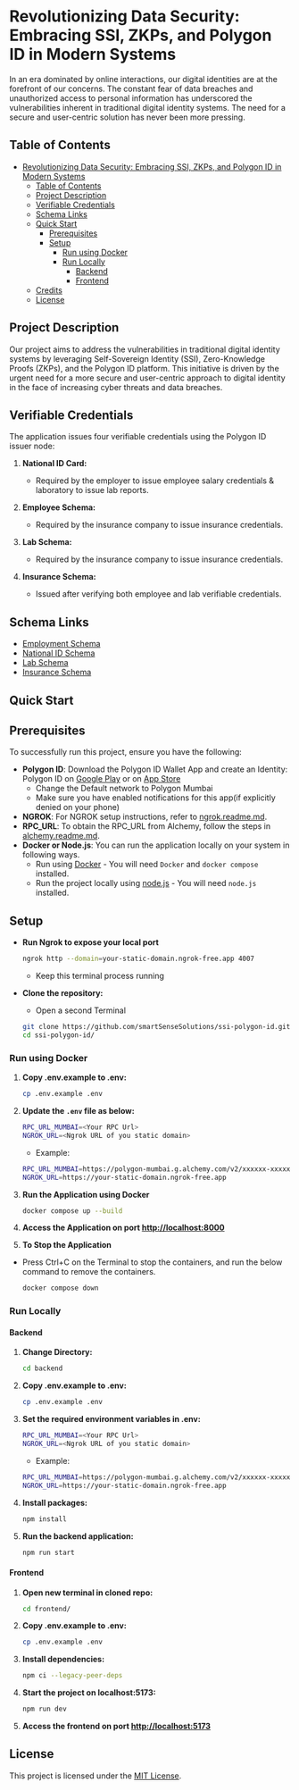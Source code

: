 # Revolutionizing Data Security: Embracing SSI, ZKPs, and Polygon ID in Modern Systems

In an era dominated by online interactions, our digital identities are at the forefront of our concerns. The constant fear of data breaches and unauthorized access to personal information has underscored the vulnerabilities inherent in traditional digital identity systems. The need for a secure and user-centric solution has never been more pressing.

## Table of Contents

-   [Revolutionizing Data Security: Embracing SSI, ZKPs, and Polygon ID in Modern Systems](#revolutionizing-data-security-embracing-ssi-zkps-and-polygon-id-in-modern-systems)
    -   [Table of Contents](#table-of-contents)
    -   [Project Description](#project-description)
    -   [Verifiable Credentials](#verifiable-credentials)
    -   [Schema Links](#schema-links)
    -   [Quick Start](#quick-start)
        -   [Prerequisites](#prerequisites)
        -   [Setup](#setup)
            -   [Run using Docker](#run-using-docker)
            -   [Run Locally](#run-locally)
                -   [Backend](#backend)
                -   [Frontend](#frontend)
    -   [Credits](#credits)
    -   [License](#license)

## Project Description

Our project aims to address the vulnerabilities in traditional digital identity systems by leveraging Self-Sovereign Identity (SSI), Zero-Knowledge Proofs (ZKPs), and the Polygon ID platform. This initiative is driven by the urgent need for a more secure and user-centric approach to digital identity in the face of increasing cyber threats and data breaches.

## Verifiable Credentials

The application issues four verifiable credentials using the Polygon ID issuer node:

1. **National ID Card:**

    - Required by the employer to issue employee salary credentials & laboratory to issue lab reports.

2. **Employee Schema:**

    - Required by the insurance company to issue insurance credentials.

3. **Lab Schema:**

    - Required by the insurance company to issue insurance credentials.

4. **Insurance Schema:**
    - Issued after verifying both employee and lab verifiable credentials.

## Schema Links

-   [Employment Schema](https://schema-builder.polygonid.me/schemas/d9263bc8-39f4-465a-a5de-ecdfc441ad31)
-   [National ID Schema](https://schema-builder.polygonid.me/schemas/a4b263d2-149b-4053-87b7-7a3d27151713)
-   [Lab Schema](https://schema-builder.polygonid.me/schemas/0b524eb5-f7d1-42a9-8f7d-559a100a35c5)
-   [Insurance Schema](https://schema-builder.polygonid.me/schemas/4ced05e3-7efe-43b0-ae5d-c923c9bd21bd)

## Quick Start

## Prerequisites

To successfully run this project, ensure you have the following:

-   **Polygon ID**: Download the Polygon ID Wallet App and create an Identity: Polygon ID on [Google Play](https://play.google.com/store/apps/details?id=com.polygonid.wallet) or on [App Store](https://apps.apple.com/us/app/polygon-id/id1629870183)
    -   Change the Default network to Polygon Mumbai
    -   Make sure you have enabled notifications for this app(if explicitly denied on your phone)
-   **NGROK**: For NGROK setup instructions, refer to [ngrok.readme.md](./ngrok.readme.md).
-   **RPC_URL**: To obtain the RPC_URL from Alchemy, follow the steps in [alchemy.readme.md](./alchemy.readme.md).
-   **Docker or Node.js**: You can run the application locally on your system in following ways.
    -   Run using [Docker](#run-using-docker) - You will need `Docker` and `docker compose` installed.
    -   Run the project locally using [node.js](#run-locally) - You will need `node.js` installed.

## Setup

-   **Run Ngrok to expose your local port**

    ```bash
    ngrok http --domain=your-static-domain.ngrok-free.app 4007
    ```

    -   Keep this terminal process running

-   **Clone the repository:**

    -   Open a second Terminal

    ```bash
    git clone https://github.com/smartSenseSolutions/ssi-polygon-id.git
    cd ssi-polygon-id/
    ```

### Run using Docker

1.  **Copy .env.example to .env:**

    ```bash
    cp .env.example .env
    ```

2.  **Update the `.env` file as below:**

    ```bash
    RPC_URL_MUMBAI=<Your RPC Url>
    NGROK_URL=<Ngrok URL of you static domain>
    ```

    -   Example:

    ```bash
    RPC_URL_MUMBAI=https://polygon-mumbai.g.alchemy.com/v2/xxxxxx-xxxxxxxxxx-xxx
    NGROK_URL=https://your-static-domain.ngrok-free.app
    ```

3.  **Run the Application using Docker**

    ```bash
    docker compose up --build
    ```

4.  **Access the Application on port [http://localhost:8000](http://localhost:8000)**

5.  **To Stop the Application**

-   Press Ctrl+C on the Terminal to stop the containers, and run the below command to remove the containers.

    ```bash
    docker compose down
    ```

### Run Locally

#### Backend

1. **Change Directory:**

    ```bash
    cd backend
    ```

2. **Copy .env.example to .env:**

    ```bash
    cp .env.example .env
    ```

3. **Set the required environment variables in .env:**

    ```bash
    RPC_URL_MUMBAI=<Your RPC Url>
    NGROK_URL=<Ngrok URL of you static domain>
    ```

    - Example:

    ```bash
    RPC_URL_MUMBAI=https://polygon-mumbai.g.alchemy.com/v2/xxxxxx-xxxxxxxxxx-xxx
    NGROK_URL=https://your-static-domain.ngrok-free.app
    ```

4. **Install packages:**

    ```bash
    npm install
    ```

5. **Run the backend application:**

    ```bash
    npm run start
    ```

#### Frontend

1. **Open new terminal in cloned repo:**

    ```bash
    cd frontend/
    ```

2. **Copy .env.example to .env:**

    ```bash
    cp .env.example .env
    ```

3. **Install dependencies:**

    ```bash
    npm ci --legacy-peer-deps
    ```

4. **Start the project on localhost:5173:**

    ```bash
    npm run dev
    ```

5. **Access the frontend on port [http://localhost:5173](http://localhost:5173)**

## License

This project is licensed under the [MIT License](LICENSE).
